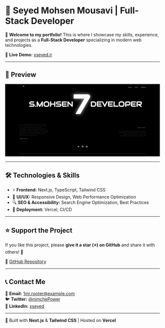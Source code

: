 # 🚀 Seyed Mohsen Mousavi | Full-Stack Developer

🎉 **Welcome to my portfolio!** This is where I showcase my skills, experience, and projects as a **Full-Stack Developer** specializing in modern web technologies.

🔗 **Live Demo:** [xseyed.ir](https://xseyed.ir/)

---

## 📸 Preview
![Portfolio Preview](./public/screenshot.jpeg)

---

## 🛠 Technologies & Skills
- ⚡ **Frontend:**  Next.js, TypeScript, Tailwind CSS
- 🎨 **UI/UX:** Responsive Design, Web Performance Optimization
- 🔍 **SEO & Accessibility:** Search Engine Optimization, Best Practices
- 🚀 **Deployment:** Vercel, CI/CD


---

## ⭐ Support the Project
If you like this project, please **give it a star (⭐) on GitHub** and share it with others! 🚀

🔗 [GitHub Repository](https://github.com/seyed-mohsen-mousavi/ME)

---

## 📞 Contact Me
📧 **Email:** [1mr.rooter@example.com](1mr.rooter3@gmail.com)  
🐦 **Twitter:** [@nimchePower](https://x.com/nimchePower)  
💼 **LinkedIn:** [xseyed](https://www.linkedin.com/in/xseyed)  

---

🚀 Built with **Next.js** & **Tailwind CSS** | Hosted on **Vercel**
